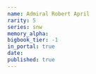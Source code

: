 ```yaml
---
name: Admiral Robert April
rarity: 5
series: snw
memory_alpha:
bigbook_tier: -1
in_portal: true
date:
published: true
---
```



